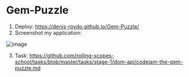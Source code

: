 # Gem-Puzzle


1. Deploy: https://denis-rovdo.github.io/Gem-Puzzle/
2. Screenshot my application:

![image](https://user-images.githubusercontent.com/80846467/198898550-ec62b95f-28bc-407f-8602-bb95ce7d26de.png)

3. Task: https://github.com/rolling-scopes-school/tasks/blob/master/tasks/stage-1/dom-api/codejam-the-gem-puzzle.md
